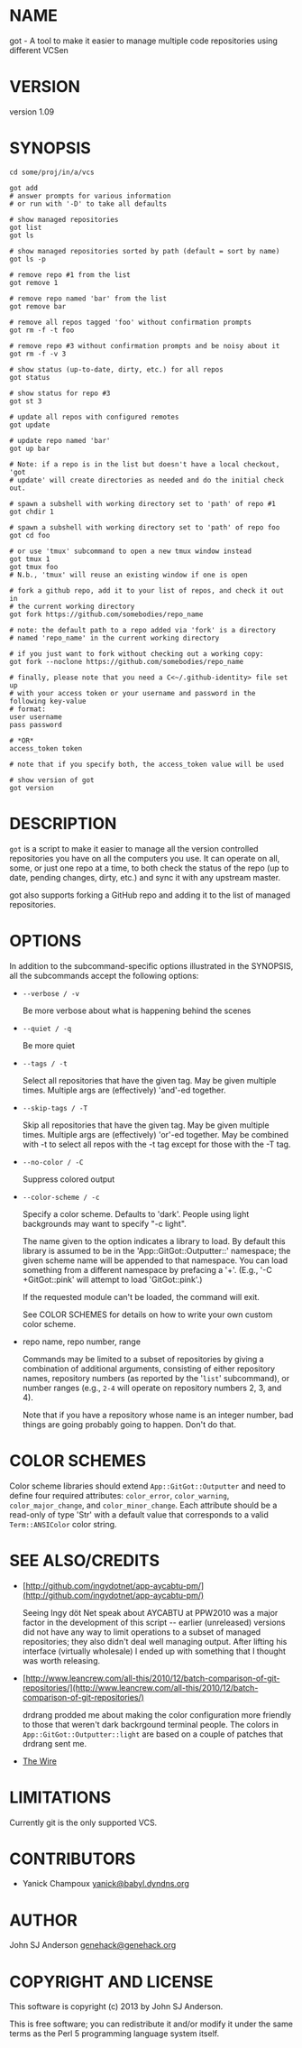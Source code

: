 # NAME

got - A tool to make it easier to manage multiple code repositories using different VCSen

# VERSION

version 1.09

# SYNOPSIS

    cd some/proj/in/a/vcs

    got add
    # answer prompts for various information
    # or run with '-D' to take all defaults

    # show managed repositories
    got list
    got ls

    # show managed repositories sorted by path (default = sort by name)
    got ls -p

    # remove repo #1 from the list
    got remove 1

    # remove repo named 'bar' from the list
    got remove bar

    # remove all repos tagged 'foo' without confirmation prompts
    got rm -f -t foo

    # remove repo #3 without confirmation prompts and be noisy about it
    got rm -f -v 3

    # show status (up-to-date, dirty, etc.) for all repos
    got status

    # show status for repo #3
    got st 3

    # update all repos with configured remotes
    got update

    # update repo named 'bar'
    got up bar

    # Note: if a repo is in the list but doesn't have a local checkout, 'got
    # update' will create directories as needed and do the initial check out.

    # spawn a subshell with working directory set to 'path' of repo #1
    got chdir 1

    # spawn a subshell with working directory set to 'path' of repo foo
    got cd foo

    # or use 'tmux' subcommand to open a new tmux window instead
    got tmux 1
    got tmux foo
    # N.b., 'tmux' will reuse an existing window if one is open

    # fork a github repo, add it to your list of repos, and check it out in
    # the current working directory
    got fork https://github.com/somebodies/repo_name

    # note: the default path to a repo added via 'fork' is a directory
    # named 'repo_name' in the current working directory

    # if you just want to fork without checking out a working copy:
    got fork --noclone https://github.com/somebodies/repo_name

    # finally, please note that you need a C<~/.github-identity> file set up
    # with your access token or your username and password in the following key-value
    # format:
    user username
    pass password

    # *OR*
    access_token token

    # note that if you specify both, the access_token value will be used

    # show version of got
    got version

# DESCRIPTION

`got` is a script to make it easier to manage all the version controlled
repositories you have on all the computers you use. It can operate on all,
some, or just one repo at a time, to both check the status of the repo (up to
date, pending changes, dirty, etc.) and sync it with any upstream master.

got also supports forking a GitHub repo and adding it to the list of managed
repositories.

# OPTIONS

In addition to the subcommand-specific options illustrated in the SYNOPSIS,
all the subcommands accept the following options:

- `--verbose / -v`

    Be more verbose about what is happening behind the scenes

- `--quiet / -q`

    Be more quiet

- `--tags / -t`

    Select all repositories that have the given tag. May be given multiple
    times. Multiple args are (effectively) 'and'-ed together.

- `--skip-tags / -T`

    Skip all repositories that have the given tag. May be given multiple
    times. Multiple args are (effectively) 'or'-ed together.  May be combined with
    \-t to select all repos with the -t tag except for those with the -T tag.

- `--no-color / -C`

    Suppress colored output

- `--color-scheme / -c`

    Specify a color scheme. Defaults to 'dark'. People using light backgrounds may
    want to specify "-c light".

    The name given to the option indicates a library to load. By default this
    library is assumed to be in the 'App::GitGot::Outputter::' namespace; the
    given scheme name will be appended to that namespace. You can load something
    from a different namespace by prefacing a '+'. (E.g., '-C +GitGot::pink' will
    attempt to load 'GitGot::pink'.)

    If the requested module can't be loaded, the command will exit.

    See COLOR SCHEMES for details on how to write your own custom color scheme.

- repo name, repo number, range

    Commands may be limited to a subset of repositories by giving a combination of
    additional arguments, consisting of either repository names, repository
    numbers (as reported by the '`list`' subcommand), or number ranges (e.g., `2-4`
    will operate on repository numbers 2, 3, and 4).

    Note that if you have a repository whose name is an integer number, bad things
    are going probably going to happen. Don't do that.

# COLOR SCHEMES

Color scheme libraries should extend `App::GitGot::Outputter` and need to
define four required attributes: `color_error`, `color_warning`,
`color_major_change`, and `color_minor_change`. Each attribute should be a
read-only of type 'Str' with a default value that corresponds to a valid
`Term::ANSIColor` color string.

# SEE ALSO/CREDITS

- [http://github.com/ingydotnet/app-aycabtu-pm/](http://github.com/ingydotnet/app-aycabtu-pm/)

    Seeing Ingy döt Net speak about AYCABTU at PPW2010 was a major factor in the
    development of this script -- earlier (unreleased) versions did not have any way
    to limit operations to a subset of managed repositories; they also didn't deal
    well managing output. After lifting his interface (virtually wholesale) I
    ended up with something that I thought was worth releasing.

- [http://www.leancrew.com/all-this/2010/12/batch-comparison-of-git-repositories/](http://www.leancrew.com/all-this/2010/12/batch-comparison-of-git-repositories/)

    drdrang prodded me about making the color configuration more friendly to those
    that weren't dark backrgound terminal people. The colors in
    `App::GitGot::Outputter::light` are based on a couple of patches that drdrang
    sent me.

- [The Wire](http://en.wikipedia.org/wiki/The\_Wire)

# LIMITATIONS

Currently git is the only supported VCS.

# CONTRIBUTORS

- Yanick Champoux <yanick@babyl.dyndns.org>

# AUTHOR

John SJ Anderson <genehack@genehack.org>

# COPYRIGHT AND LICENSE

This software is copyright (c) 2013 by John SJ Anderson.

This is free software; you can redistribute it and/or modify it under
the same terms as the Perl 5 programming language system itself.
